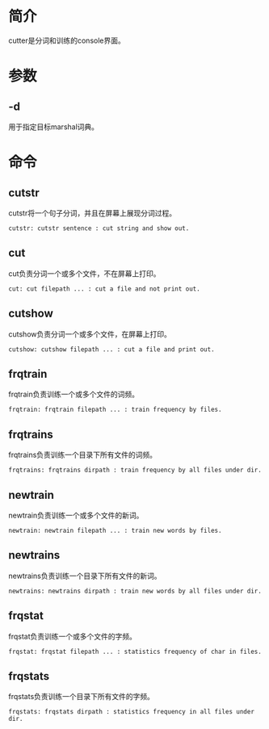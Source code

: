 # 简介 #
cutter是分词和训练的console界面。

# 参数 #
## -d ##
用于指定目标marshal词典。

# 命令 #
## cutstr ##
cutstr将一个句子分词，并且在屏幕上展现分词过程。
```
cutstr: cutstr sentence : cut string and show out.
```

## cut ##
cut负责分词一个或多个文件，不在屏幕上打印。
```
cut: cut filepath ... : cut a file and not print out.
```

## cutshow ##
cutshow负责分词一个或多个文件，在屏幕上打印。
```
cutshow: cutshow filepath ... : cut a file and print out.
```

## frqtrain ##
frqtrain负责训练一个或多个文件的词频。
```
frqtrain: frqtrain filepath ... : train frequency by files.
```

## frqtrains ##
frqtrains负责训练一个目录下所有文件的词频。
```
frqtrains: frqtrains dirpath : train frequency by all files under dir.
```

## newtrain ##
newtrain负责训练一个或多个文件的新词。
```
newtrain: newtrain filepath ... : train new words by files.
```

## newtrains ##
newtrains负责训练一个目录下所有文件的新词。
```
newtrains: newtrains dirpath : train new words by all files under dir.
```

## frqstat ##
frqstat负责训练一个或多个文件的字频。
```
frqstat: frqstat filepath ... : statistics frequency of char in files.
```

## frqstats ##
frqstats负责训练一个目录下所有文件的字频。
```
frqstats: frqstats dirpath : statistics frequency in all files under dir.
```